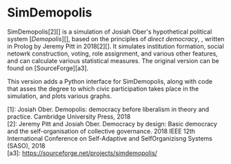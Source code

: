 # SimDemopolis

SimDemopolis[2][] is a simulation of Josiah Ober's hypothetical political system [_Demopolis_][], based on the principles of _direct democracy_, , written in Prolog by Jeremy Pitt in 2018[2][]. It simulates institution formation, social netowrk construction, voting, role assignment, and various other features, and can calculate various statistical measures. The original version can be found on [SourceForge][a3]. 

This version adds a Python interface for SimDemopolis, along with code that asses the degree to which civic participation takes place in the simulation, and plots various graphs.

[1]: Josiah Ober. Demopolis: democracy before liberalism in theory and practice. Cambridge University Press, 2018  
[2]: Jeremy Pitt and Josiah Ober. Democracy by design: Basic democracy and the self-organisation
of collective governance. 2018 IEEE 12th International Conference on Self-Adaptive and SelfOrganizisng Systems (SASO), 2018  
[a3]: https://sourceforge.net/projects/simdemopolis/  
